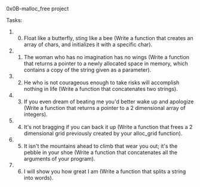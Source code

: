 0x0B-malloc_free project

Tasks:
1. 0. Float like a butterfly, sting like a bee (Write a function that creates an array of chars, and initializes it with a specific char).
2. 1. The woman who has no imagination has no wings (Write a function that returns a pointer to a newly allocated space in memory, which contains a copy of the string given as a parameter).
3. 2. He who is not courageous enough to take risks will accomplish nothing in life (Write a function that concatenates two strings).
4. 3. If you even dream of beating me you'd better wake up and apologize (Write a function that returns a pointer to a 2 dimensional array of integers).
5. 4. It's not bragging if you can back it up (Write a function that frees a 2 dimensional grid previously created by your alloc_grid function).
6. 5. It isn't the mountains ahead to climb that wear you out; it's the pebble in your shoe (Write a function that concatenates all the arguments of your program).
7. 6. I will show you how great I am (Write a function that splits a string into words).
